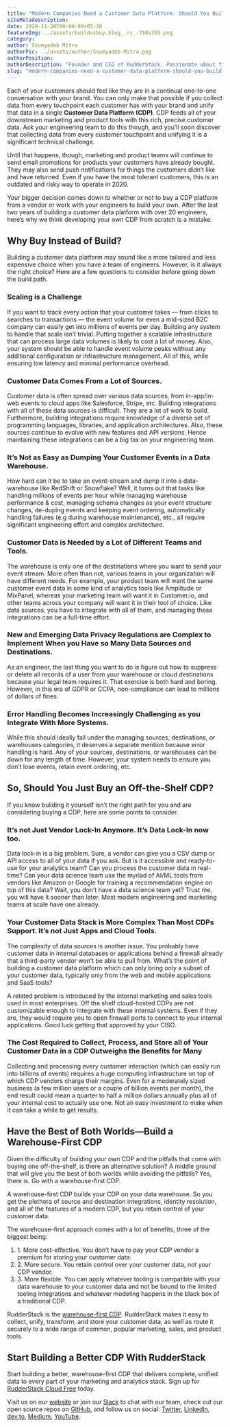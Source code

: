 ```yaml
---
title: "Modern Companies Need a Customer Data Platform. Should You Build or Buy?"
siteMetadescription:
date: 2020-11-20T00:00:00+05:30
featureImg: ../assets/buildvsbuy.blog_.rs_-750x355.png
category: 
author: Soumyadeb Mitra
authorPic: ../assets/author/Soumyadeb-Mitra.png
authorPosition: 
authorDescription: "Founder and CEO of RudderStack. Passionate about finding engineering solutions to real-world problems."
slug: "modern-companies-need-a-customer-data-platform-should-you-build-or-buy"
---
```

Each of your customers should feel like they are in a continual one-to-one conversation with your brand. You can only make that possible if you collect data from every touchpoint each customer has with your brand and unify that data in a single **Customer Data Platform** **(CDP)**. CDP feeds all of your downstream marketing and product tools with this rich, precise customer data. Ask your engineering team to do this though, and you’ll soon discover that collecting data from every customer touchpoint and unifying it is a significant technical challenge.  

Until that happens, though, marketing and product teams will continue to send email promotions for products your customers have already bought. They may also send push notifications for things the customers didn’t like and have returned. Even if you have the most tolerant customers, this is an outdated and risky way to operate in 2020.

Your bigger decision comes down to whether or not to buy a CDP platform from a vendor or work with your engineers to build your own. After the last two years of building a customer data platform with over 20 engineers, here’s why we think developing your own CDP from scratch is a mistake.

Why Buy Instead of Build?
-------------------------

Building a customer data platform may sound like a more tailored and less expensive choice when you have a team of engineers. However, is it always the right choice? Here are a few questions to consider before going down the build path.

### Scaling is a Challenge

If you want to track every action that your customer takes — from clicks to searches to transactions — the event volume for even a mid-sized B2C company can easily get into millions of events per day. Building any system to handle that scale isn’t trivial. Putting together a scalable infrastructure that can process large data volumes is likely to cost a lot of money. Also, your system should be able to handle event volume peaks without any additional configuration or infrastructure management. All of this, while ensuring low latency and minimal performance overhead.

### Customer Data Comes From a Lot of Sources.

Customer data is often spread over various data sources, from in-app/in-web events to cloud apps like Salesforce, Stripe, etc. Building integrations with all of these data sources is difficult. They are a lot of work to build. Furthermore, building integrations require knowledge of a diverse set of programming languages, libraries, and application architectures. Also, these sources continue to evolve with new features and API versions. Hence maintaining these integrations can be a big tax on your engineering team.

### It’s Not as Easy as Dumping Your Customer Events in a Data Warehouse.

How hard can it be to take an event-stream and dump it into a data-warehouse like RedShift or Snowflake? Well, it turns out that tasks like handling millions of events per hour while managing warehouse performance & cost, managing schema changes as your event structure changes, de-duping events and keeping event ordering, automatically handling failures (e.g during warehouse maintenance), etc., all require significant engineering effort and complex architecture.

### Customer Data is Needed by a Lot of Different Teams and Tools.

The warehouse is only one of the destinations where you want to send your event stream. More often than not, various teams in your organization will have different needs. For example, your product team will want the same customer event data in some kind of analytics tools like Amplitude or MixPanel, whereas your marketing team will want it in Customer.io, and other teams across your company will want it in their tool of choice. Like data sources, you have to integrate with all of them, and managing these integrations can be a full-time effort.

### New and Emerging Data Privacy Regulations are Complex to Implement When you Have so Many Data Sources and Destinations.

As an engineer, the last thing you want to do is figure out how to suppress or delete all records of a user from your warehouse or cloud destinations because your legal team requires it. That exercise is both hard and boring. However, in this era of GDPR or CCPA, non-compliance can lead to millions of dollars of fines.

### Error Handling Becomes Increasingly Challenging as you Integrate With More Systems.

While this should ideally fall under the managing sources, destinations, or warehouses categories, it deserves a separate mention because error handling is hard. Any of your sources, destinations, or warehouses can be down for any length of time. However, your system needs to ensure you don’t lose events, retain event ordering, etc.

So, Should You Just Buy an Off-the-Shelf CDP?
---------------------------------------------

If you know building it yourself isn’t the right path for you and are considering buying a CDP, here are some points to consider.

### It’s not Just Vendor Lock-In Anymore. It’s Data Lock-In now too.

Data lock-in is a big problem. Sure, a vendor can give you a CSV dump or API access to all of your data if you ask. But is it accessible and ready-to-use for your analytics team? Can you process the customer data in real-time? Can your data science team use the myriad of AI/ML tools from vendors like Amazon or Google for training a recommendation engine on top of this data? Wait, you don’t have a data science team yet? Trust me, you will have it sooner than later. Most modern engineering and marketing teams at scale have one already.

### Your Customer Data Stack is More Complex Than Most CDPs Support. It’s not Just Apps and Cloud Tools.

The complexity of data sources is another issue. You probably have customer data in internal databases or applications behind a firewall already that a third-party vendor won’t be able to pull from. What’s the point of building a customer data platform which can only bring only a subset of your customer data, typically only from the web and mobile applications and SaaS tools?

A related problem is introduced by the internal marketing and sales tools used in most enterprises. Off the shelf cloud-hosted CDPs are not customizable enough to integrate with these internal systems. Even if they are, they would require you to open firewall ports to connect to your internal applications. Good luck getting that approved by your CISO.

### The Cost Required to Collect, Process, and Store all of Your Customer Data in a CDP Outweighs the Benefits for Many

Collecting and processing every customer interaction (which can easily run into billions of events) requires a huge computing infrastructure on top of which CDP vendors charge their margins. Even for a moderately sized business (a few million users or a couple of billion events per month), the end result could mean a quarter to half a million dollars annually plus all of your internal cost to actually use one. Not an easy investment to make when it can take a while to get results.

Have the Best of Both Worlds—Build a Warehouse-First CDP
--------------------------------------------------------

Given the difficulty of building your own CDP and the pitfalls that come with buying one off-the-shelf, is there an alternative solution? A middle ground that will give you the best of both worlds while avoiding the pitfalls? Yes, there is. Go with a warehouse-first CDP.  
  
A warehouse-first CDP builds your CDP on your data warehouse. So you get the plethora of source and destination integrations, identity resolution, and all of the features of a modern CDP, but you retain control of your customer data.

The warehouse-first approach comes with a lot of benefits, three of the biggest being:

1.  1\. More cost-effective. You don’t have to pay your CDP vendor a premium for storing your customer data.
2.  2\. More secure. You retain control over your customer data, not your CDP vendor.
3.  3\. More flexible. You can apply whatever tooling is compatible with your data warehouse to your customer data and not be bound to the limited tooling integrations and whatever modeling happens in the black box of a traditional CDP.

RudderStack is the [warehouse-first CDP](https://rudderstack.com/blog/step-by-step-guide-how-to-set-up-a-warehouse-first-cdp-on-snowflake-using-rudderstack/). RudderStack makes it easy to collect, unify, transform, and store your customer data, as well as route it securely to a wide range of common, popular marketing, sales, and product tools.

Start Building a Better CDP With RudderStack
--------------------------------------------

Start building a better, warehouse-first CDP that delivers complete, unified data to every part of your marketing and analytics stack. Sign up for [RudderStack Cloud Free](https://app.rudderlabs.com/signup?type=freetrial) today.

Visit us on our [website](http://www.rudderstack.com) or join our [Slack](https://resources.rudderstack.com/join-rudderstack-slack) to chat with our team, check out our open source repos on [GitHub](https://github.com/rudderlabs), and follow us on social: [Twitter](https://twitter.com/RudderStack), [LinkedIn](https://www.linkedin.com/company/rudderlabs/), [dev.to](https://dev.to/rudderstack), [Medium](https://rudderstack.medium.com/), [YouTube](https://www.youtube.com/channel/UCgV-B77bV_-LOmKYHw8jvBw).